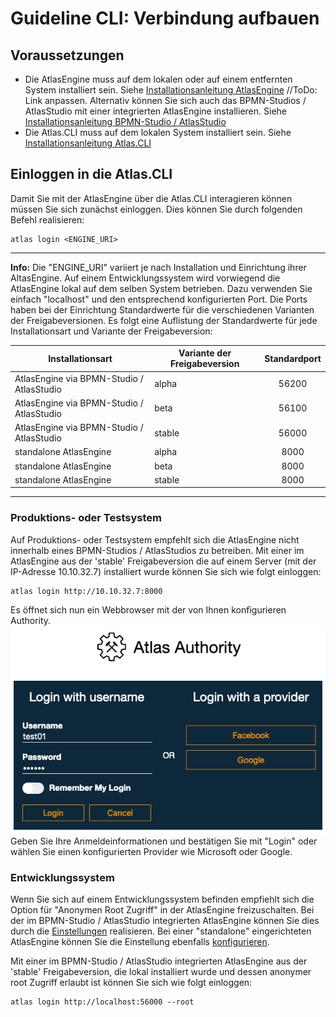 # Guideline CLI: Verbindung aufbauen

## Voraussetzungen

* Die AtlasEngine muss auf dem lokalen oder auf einem entfernten System installiert sein. Siehe [Installationsanleitung AtlasEngine](./install.md) //ToDo: Link anpassen. Alternativ können Sie sich auch das BPMN-Studios / AtlasStudio mit einer integrierten AtlasEngine installieren. Siehe [Installationsanleitung BPMN-Studio / AtlasStudio](./install.md)
* Die Atlas.CLI muss auf dem lokalen System installiert sein. Siehe [Installationsanleitung Atlas.CLI](./install.md)

## Einloggen in die Atlas.CLI

Damit Sie mit der AtlasEngine über die Atlas.CLI interagieren können müssen Sie sich zunächst einloggen. Dies können Sie durch folgenden Befehl realisieren:

```shell
atlas login <ENGINE_URI>
```

---
**Info:**
Die "ENGINE_URI" variiert je nach Installation und Einrichtung ihrer AltasEngine. Auf einem Entwicklungssystem wird vorwiegend die AtlasEngine lokal auf dem selben System betrieben. Dazu verwenden Sie einfach "localhost" und den entsprechend konfigurierten Port.
Die Ports haben bei der Einrichtung Standardwerte für die verschiedenen Varianten der Freigabeversionen. Es folgt eine Auflistung der Standardwerte für jede Installationsart und Variante der Freigabeversion:

| Installationsart                          | Variante der Freigabeversion | Standardport |
|-------------------------------------------|------------------------------|:------------:|
| AtlasEngine via BPMN-Studio / AtlasStudio | alpha                        |     56200    |
| AtlasEngine via BPMN-Studio / AtlasStudio | beta                         |     56100    |
| AtlasEngine via BPMN-Studio / AtlasStudio | stable                       |     56000    |
| standalone AtlasEngine                    | alpha                        |     8000     |
| standalone AtlasEngine                    | beta                         |     8000     |
| standalone AtlasEngine                    | stable                       |     8000     |

---

### Produktions- oder Testsystem

Auf Produktions- oder Testsystem empfehlt sich die AtlasEngine nicht innerhalb eines BPMN-Studios / AtlasStudios zu betreiben. Mit einer im  AtlasEngine aus der 'stable' Freigabeversion die auf einem Server (mit der IP-Adresse 10.10.32.7) installiert wurde können Sie sich wie folgt einloggen:

```shell
atlas login http://10.10.32.7:8000
```

Es öffnet sich nun ein Webbrowser mit der von Ihnen konfigurieren Authority. 
![alt text](./images/LoginWithAtlasAuthoriy.png "Einloggen mit der AtlasAuthoriy")
Geben Sie Ihre Anmeldeinformationen und bestätigen Sie mit "Login" oder wählen Sie einen konfigurierten Provider wie Microsoft oder Google.

### Entwicklungssystem

Wenn Sie sich auf einem Entwicklungssystem befinden empfiehlt sich die Option für "Anonymen Root Zugriff" in der AtlasEngine freizuschalten. Bei der im BPMN-Studio / AtlasStudio integrierten AtlasEngine können Sie dies durch die [Einstellungen](./install.md) realisieren. Bei einer "standalone" eingerichteten AtlasEngine können Sie die Einstellung ebenfalls [konfigurieren](.install.md).

Mit einer im BPMN-Studio / AtlasStudio integrierten AtlasEngine aus der 'stable' Freigabeversion, die lokal installiert wurde und dessen anonymer root Zugriff erlaubt ist können Sie sich wie folgt einloggen:

```shell
atlas login http://localhost:56000 --root
```
